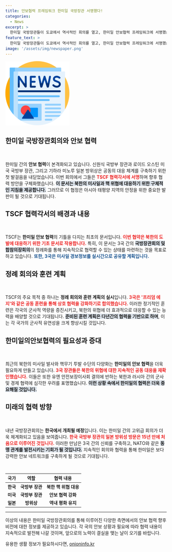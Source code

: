 ```yaml
---
title: 안보협력 프레임워크 한미일 국방장관 서명했다!
categories:
  - News
excerpt: >
  한미일 국방장관들이 도쿄에서 역사적인 회의를 열고, 한미일 안보협력 프레임워크에 서명했습니다. 북한 핵 위협 대응을 위한 3국의 협력이 본격화될 전망입니다.
feature_text: >
  한미일 국방장관들이 도쿄에서 역사적인 회의를 열고, 한미일 안보협력 프레임워크에 서명했습니다. 북한 핵 위협 대응을 위한 3국의 협력이 본격화될 전망입니다.
image: '/assets/img/newspaper.png'
---
```


<p><img src="/assets/img/newspaper.png" alt="kimp 속보" /></p>

<h2 data-ke-size="size26">한미일 국방장관회의와 안보 협력</h2>

<p data-ke-size="size16">&nbsp;</p>

<p>한미일 간의 <b>안보 협력</b>이 본격화되고 있습니다. 신원식 국방부 장관과 로이드 오스틴 미국 국방부 장관, 그리고 기하라 미노루 일본 방위상은 공동의 대응 체계를 구축하기 위한 첫 발걸음을 내딛었습니다. 이번 회의에서 그들은 <b><span style="color: #ee2323;">TSCF 협력각서에 서명</span></b>하며 향후 협력 방안을 구체화했습니다. <b><span style="background-color: #21538527;">이 문서는 북한의 미사일과 핵 위협에 대응하기 위한 구체적인 지침을 제공합니다.</span></b> 그러므로 이 협정은 아시아 태평양 지역의 안정을 위한 중요한 발판이 될 것으로 기대됩니다.</p>

<h2 data-ke-size="size26">TSCF 협력각서의 배경과 내용</h2>

<p data-ke-size="size16">&nbsp;</p>

<p>TSCF는 <b>한미일 안보 협력</b>의 기틀을 다지는 최초의 문서입니다. <b><span style="color: #ee2323;">이번 협약은 북한의 도발에 대응하기 위한 기초 문서로 작용합니다.</span></b> 특히, 이 문서는 3국 간의 <b><span style="background-color: #21538527;">국방장관회의 및 합참의장회의</span></b>의 정례화를 통해 지속적으로 협력할 수 있는 상태를 마련하는 것을 목표로 하고 있습니다. <b><span style="color: #1a5490;">또한, 3국은 미사일 경보정보를 실시간으로 공유할 계획입니다.</span></b></p>

<h2 data-ke-size="size26">정례 회의와 훈련 계획</h2>

<p data-ke-size="size16">&nbsp;</p>

<p>TSCF의 주요 목적 중 하나는 <b>정례 회의와 훈련 계획의 실시</b>입니다. <b><span style="color: #ee2323;">3국은 '프리덤 에지'와 같은 공동 훈련을 통해 상호 협력을 강화하기로 합의했습니다.</span></b> 이러한 정기적인 훈련은 각국의 군사적 역량을 증진시키고, 북한의 위협에 더 효과적으로 대응할 수 있는 능력을 배양할 것으로 기대됩니다. <b><span style="background-color: #21538527;">준비된 훈련 계획은 다년간의 협력을 기반으로 하며</span></b>, 이는 각 국가의 군사적 유연성을 크게 향상시킬 것입니다.</p>

<h2 data-ke-size="size26">한미일의안보협력의 필요성과 증대</h2>

<p data-ke-size="size16">&nbsp;</p>

<p>최근의 북한의 미사일 발사와 핵무기 투발 수단의 다양화는 <b>한미일의 안보 협력</b>을 더욱 필요하게 만들고 있습니다. <b><span style="color: #ee2323;">3국 장관들은 북한의 위협에 대한 지속적인 공동 대응을 재확인했습니다.</span></b> 이들은 또한 유엔 안전보장이사회 결의에 반하는 북한과 러시아 간의 군사 및 경제 협력에 심각한 우려를 표명했습니다. <b><span style="background-color: #21538527;">이런 상황 속에서 한미일의 협력은 더욱 중요해질 것입니다.</span></b></p>

<h2 data-ke-size="size26">미래의 협력 방향</h2>

<p data-ke-size="size16">&nbsp;</p>

<p>내년 국방장관회의는 <b>한국에서 개최될 예정</b>입니다. 이는 한미일 간의 고위급 회의가 더욱 체계화되고 있음을 보여줍니다. <b><span style="color: #ee2323;">한국 국방부 장관의 일본 방위성 방문은 15년 만에 처음으로 이루어진 것입니다.</span></b> 이러한 만남은 3국 간의 신뢰를 구축하고, NATO와 같은 <b><span style="background-color: #21538527;">동맹 관계를 발전시키는 기회가 될 것입니다.</span></b> 지속적인 회의와 협력을 통해 한미일은 보다 강력한 안보 네트워크를 구축하게 될 것으로 기대됩니다.</p>

<p data-ke-size="size16">&nbsp;</p>

<table style="width: 100%; border-collapse: collapse; border: none;">
    <thead>
        <tr>
            <th style="text-align: center;">국가</th>
            <th style="text-align: center;">역할</th>
            <th style="text-align: center;">협력 내용</th>
        </tr>
    </thead>
    <tbody>
        <tr>
            <td style="text-align: center; height: 17px;"><b>한국</b></td>
            <td style="text-align: center; height: 17px;"><b>국방부 장관</b></td>
            <td style="text-align: center; height: 17px;"><b>북한 핵 위협 대응</b></td>
        </tr>
        <tr>
            <td style="text-align: center; height: 17px;"><b>미국</b></td>
            <td style="text-align: center; height: 17px;"><b>국방부 장관</b></td>
            <td style="text-align: center; height: 17px;"><b>안보 협력 강화</b></td>
        </tr>
        <tr>
            <td style="text-align: center; height: 17px;"><b>일본</b></td>
            <td style="text-align: center; height: 17px;"><b>방위상</b></td>
            <td style="text-align: center; height: 17px;"><b>역내 평화 유지</b></td>
        </tr>
    </tbody>
</table>

<hr />

<p>이상의 내용은 한미일 국방장관회의를 통해 이루어진 다양한 측면에서의 안보 협력 향후 비전에 대한 정보를 제공하고 있습니다. 각 국의 안보 상황과 필요에 따라 협력 내용이 지속적으로 발전해 나갈 것이며, 앞으로의 노력이 결실을 맺는 날이 오기를 바랍니다.</p>
유용한 생활 정보가 필요하시다면, <a href="https://onioninfo.kr" rel="dofollow">onioninfo.kr</a>


